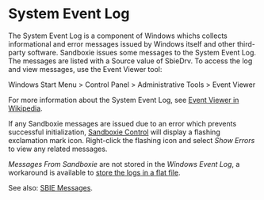 # System Event Log

The System Event Log is a component of Windows whichs collects informational and error messages issued by Windows itself and other third-party software. Sandboxie issues some messages to the System Event Log. The messages are listed with a Source value of SbieDrv. To access the log and view messages, use the Event Viewer tool:

Windows Start Menu > Control Panel > Administrative Tools > Event Viewer

For more information about the System Event Log, see [Event Viewer in Wikipedia](https://en.wikipedia.org/wiki/Event_Viewer).

If any Sandboxie messages are issued due to an error which prevents successful initialization, [Sandboxie Control](SandboxieControl.md) will display a flashing exclamation mark icon. Right-click the flashing icon and select _Show Errors_ to view any related messages.

_Messages From Sandboxie_ are not stored in the _Windows Event Log_, a workaround is available to [store the logs in a flat file](MessagesFromSandboxie.md#log-messages-to-a-file).

See also: [SBIE Messages](SBIEMessages.md).
